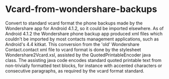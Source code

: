 # Vcard-from-wondershare-backups
Convert to standard vcard format the phone backups made by the Wondershare app for Android 4.1.2, so it could be imported elsewhere.
As of Android 4.1.2 the Wondershare phone backup app produced xml files which couldn't be imported by most contacts management applications, such as Android's 4.4 kitkat.
This conversion from the 'old' Wondershare Contact.contact xml file to vcard format is done by the stylesheet Wondershare2Vcard.xsl, assisted by the QuotedPrintableEncoder java class.
The assisting java code encodes standard quoted printable text from non-trivially formatted text blocks, for instance with accented characters or consecutive paragraphs, as required by the vcard format standard.
